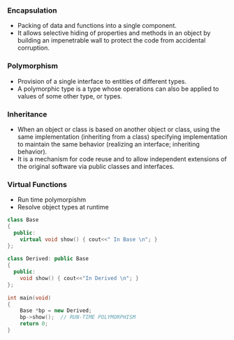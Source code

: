 ### Encapsulation
- Packing of data and functions into a single component. 
- It allows selective hiding of properties and methods in an object by building an impenetrable wall to protect the code from accidental corruption.

### Polymorphism
- Provision of a single interface to entities of different types.
- A polymorphic type is a type whose operations can also be applied to values of some other type, or types.


### Inheritance
- When an object or class is based on another object or class, using the same implementation (inheriting from a class) specifying implementation to maintain the same behavior (realizing an interface; inheriting behavior).
- It is a mechanism for code reuse and to allow independent extensions of the original software via public classes and interfaces.


### Virtual Functions
- Run time polymorpishm
- Resolve object types at runtime

```c++
class Base
{
  public:
    virtual void show() { cout<<" In Base \n"; }
};
  
class Derived: public Base
{
  public:
    void show() { cout<<"In Derived \n"; }
};
  
int main(void)
{
    Base *bp = new Derived;
    bp->show();  // RUN-TIME POLYMORPHISM
    return 0;
}
```
